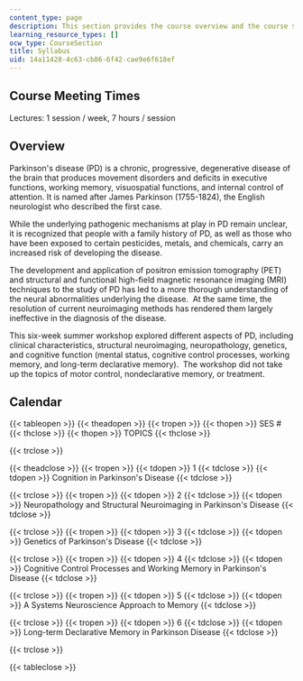 ```yaml
---
content_type: page
description: This section provides the course overview and the course schedule.
learning_resource_types: []
ocw_type: CourseSection
title: Syllabus
uid: 14a11428-4c63-cb86-6f42-cae9e6f618ef
---
```


Course Meeting Times
--------------------

Lectures: 1 session / week, 7 hours / session

Overview
--------

Parkinson's disease (PD) is a chronic, progressive, degenerative disease of the brain that produces movement disorders and deficits in executive functions, working memory, visuospatial functions, and internal control of attention. It is named after James Parkinson (1755-1824), the English neurologist who described the first case.

While the underlying pathogenic mechanisms at play in PD remain unclear, it is recognized that people with a family history of PD, as well as those who have been exposed to certain pesticides, metals, and chemicals, carry an increased risk of developing the disease.

The development and application of positron emission tomography (PET) and structural and functional high-field magnetic resonance imaging (MRI) techniques to the study of PD has led to a more thorough understanding of the neural abnormalities underlying the disease.  At the same time, the resolution of current neuroimaging methods has rendered them largely ineffective in the diagnosis of the disease.

This six-week summer workshop explored different aspects of PD, including clinical characteristics, structural neuroimaging, neuropathology, genetics, and cognitive function (mental status, cognitive control processes, working memory, and long-term declarative memory).  The workshop did not take up the topics of motor control, nondeclarative memory, or treatment.

Calendar
--------

{{< tableopen >}}
{{< theadopen >}}
{{< tropen >}}
{{< thopen >}}
SES #
{{< thclose >}}
{{< thopen >}}
TOPICS
{{< thclose >}}

{{< trclose >}}

{{< theadclose >}}
{{< tropen >}}
{{< tdopen >}}
1
{{< tdclose >}}
{{< tdopen >}}
Cognition in Parkinson's Disease
{{< tdclose >}}

{{< trclose >}}
{{< tropen >}}
{{< tdopen >}}
2
{{< tdclose >}}
{{< tdopen >}}
Neuropathology and Structural Neuroimaging in Parkinson's Disease
{{< tdclose >}}

{{< trclose >}}
{{< tropen >}}
{{< tdopen >}}
3
{{< tdclose >}}
{{< tdopen >}}
Genetics of Parkinson's Disease
{{< tdclose >}}

{{< trclose >}}
{{< tropen >}}
{{< tdopen >}}
4
{{< tdclose >}}
{{< tdopen >}}
Cognitive Control Processes and Working Memory in Parkinson's Disease
{{< tdclose >}}

{{< trclose >}}
{{< tropen >}}
{{< tdopen >}}
5
{{< tdclose >}}
{{< tdopen >}}
A Systems Neuroscience Approach to Memory
{{< tdclose >}}

{{< trclose >}}
{{< tropen >}}
{{< tdopen >}}
6
{{< tdclose >}}
{{< tdopen >}}
Long-term Declarative Memory in Parkinson Disease
{{< tdclose >}}

{{< trclose >}}

{{< tableclose >}}